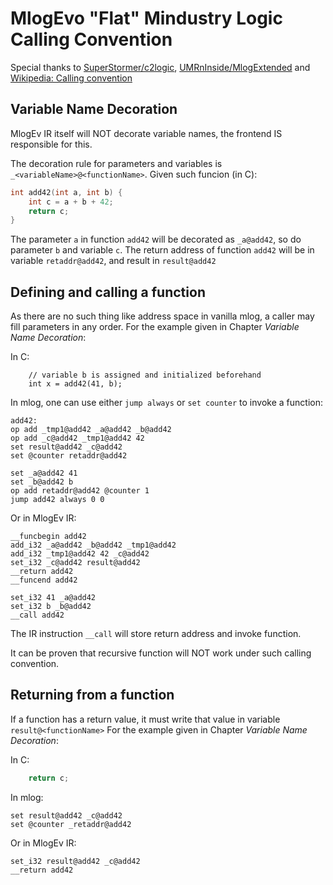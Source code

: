 # MlogEvo "Flat" Mindustry Logic Calling Convention

Special thanks to [SuperStormer/c2logic](https://github.com/SuperStormer/c2logic), [UMRnInside/MlogExtended](https://github.com/UMRnInside/MlogExtended) and [Wikipedia: Calling convention](https://en.wikipedia.org/wiki/Calling_convention)

## Variable Name Decoration
MlogEv IR itself will NOT decorate variable names, the frontend IS responsible for this.

The decoration rule for parameters and variables is `_<variableName>@<functionName>`.
Given such funcion (in C):
```C
int add42(int a, int b) {
    int c = a + b + 42;
    return c;
}
```

The parameter `a` in function `add42` will be decorated as `_a@add42`, so do parameter `b` and variable `c`.
The return address of function `add42` will be in variable `retaddr@add42`, and result in `result@add42`

## Defining and calling a function
As there are no such thing like address space in vanilla mlog, a caller may fill parameters in any order. For the example given in Chapter _Variable Name Decoration_:

In C:
```
    // variable b is assigned and initialized beforehand
    int x = add42(41, b);
```

In mlog, one can use either `jump always` or `set counter` to invoke a function:
```
add42:
op add _tmp1@add42 _a@add42 _b@add42
op add _c@add42 _tmp1@add42 42
set result@add42 _c@add42
set @counter retaddr@add42

set _a@add42 41
set _b@add42 b
op add retaddr@add42 @counter 1
jump add42 always 0 0
```

Or in MlogEv IR:
```
__funcbegin add42
add_i32 _a@add42 _b@add42 _tmp1@add42
add_i32 _tmp1@add42 42 _c@add42
set_i32 _c@add42 result@add42
__return add42
__funcend add42

set_i32 41 _a@add42
set_i32 b _b@add42
__call add42
```
The IR instruction `__call` will store return address and invoke function.

It can be proven that recursive function will NOT work under such calling convention.

## Returning from a function

If a function has a return value, it must write that value in variable `result@<functionName>`
For the example given in Chapter _Variable Name Decoration_:

In C:
```C
    return c;
```

In mlog:
```
set result@add42 _c@add42
set @counter _retaddr@add42
```

Or in MlogEv IR:
```
set_i32 result@add42 _c@add42
__return add42
```
